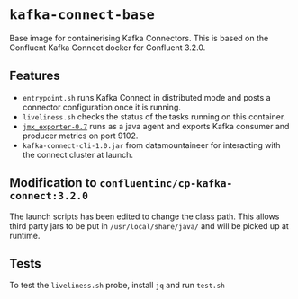 # `kafka-connect-base`

Base image for containerising Kafka Connectors. This is based on the Confluent Kafka Connect docker for Confluent 3.2.0.

## Features

- `entrypoint.sh` runs Kafka Connect in distributed mode and posts a connector configuration once it is running.
- `liveliness.sh` checks the status of the tasks running on this container.
- [`jmx_exporter-0.7`](https://github.com/prometheus/jmx_exporter) runs as a java agent and exports Kafka consumer and producer metrics on port 9102.
- `kafka-connect-cli-1.0.jar` from datamountaineer for interacting with the connect cluster at launch.

## Modification to `confluentinc/cp-kafka-connect:3.2.0`

The launch scripts has been edited to change the class path. This allows third party
jars to be put in `/usr/local/share/java/` and will be picked up at runtime.

## Tests

To test the `liveliness.sh` probe, install `jq` and run `test.sh`
